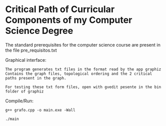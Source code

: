 # Critical Path of Curricular Components of my Computer Science Degree

The standard prerequisites for the computer science course are present in the file pre_requisitos.txt

Graphical interface:
    
    The program generates txt files in the format read by the app graphiz 
    Contains the graph files, topological ordering and the 2 critical paths present in the graph.
    
    For testing these txt form files, open with gvedit pesente in the bin folder of graphiz

Compile/Run:

    g++ grafo.cpp -o main.exe -Wall

    ./main
